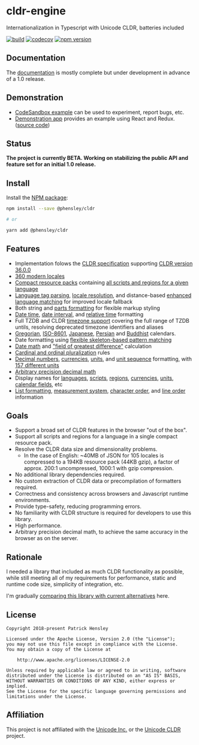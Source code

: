 # cldr-engine

Internationalization in Typescript with Unicode CLDR, batteries included

[![build](https://api.travis-ci.org/phensley/cldr-engine.svg?branch=master)](https://travis-ci.org/phensley/cldr-engine) [![codecov](https://codecov.io/gh/phensley/cldr-engine/branch/master/graph/badge.svg)](https://codecov.io/gh/phensley/cldr-engine) [![npm version](https://badge.fury.io/js/%40phensley%2Fcldr.svg)](https://www.npmjs.com/package/@phensley/cldr)

## Documentation

The [documentation](https://phensley.github.io/cldr-engine/) is mostly complete but under development in advance of a 1.0 release.

## Demonstration

 * [CodeSandbox example](https://codesandbox.io/s/qqr1rl40r6) can be used to experiment, report bugs, etc.
 * [Demonstration app](https://phensley.github.io/cldr-engine-react-demo/) provides an example using React and Redux. ([source code](https://github.com/phensley/cldr-engine-react-demo))

## Status

**The project is currently BETA. Working on stabilizing the public API and feature set for an initial 1.0 release.**

## Install

Install the [NPM package](https://www.npmjs.com/package/@phensley/cldr):

```bash
npm install --save @phensley/cldr

# or

yarn add @phensley/cldr
```

## Features

* Implementation folows the [CLDR specification](https://www.unicode.org/reports/tr35/tr35-general.html) supporting [CLDR version 36.0.0](http://cldr.unicode.org/index/downloads/cldr-36)
* [360 modern locales](https://phensley.github.io/cldr-engine/docs/en/api-cldrframework.html#availablelocales)
* [Compact resource packs](https://phensley.github.io/cldr-engine/docs/en/doc-design-bundles.html) containing [all scripts and regions for a given language](https://unpkg.com/@phensley/cldr/packs/)
* [Language tag parsing](https://phensley.github.io/cldr-engine/docs/en/api-cldrframework.html#parselanguagetag), [locale resolution](https://phensley.github.io/cldr-engine/docs/en/api-cldrframework.html#resolvelocale), and distance-based [enhanced language matching](https://phensley.github.io/cldr-engine/docs/en/api-localematcher.html) for improved locale fallback
* Both string and [parts formatting](https://phensley.github.io/cldr-engine/docs/en/api-cldr-numbers.html#formatdecimaltoparts) for flexible markup styling
* [Date time](https://phensley.github.io/cldr-engine/docs/en/api-cldr-calendars.html#formatdate), [date interval](https://phensley.github.io/cldr-engine/docs/en/api-cldr-calendars.html#formatdateinterval), and [relative time](https://phensley.github.io/cldr-engine/docs/en/api-cldr-calendars.html#formatrelativetime) formatting
* Full TZDB and CLDR [timezone support](https://phensley.github.io/cldr-engine/docs/en/api-cldr-calendars.html#resolvetimezoneid) covering the full range of TZDB untils, resolving deprecated timezone identifiers and aliases
* [Gregorian](https://phensley.github.io/cldr-engine/docs/en/api-gregoriandate.html), [ISO-8601](https://phensley.github.io/cldr-engine/docs/en/api-iso8601date.html), [Japanese](https://phensley.github.io/cldr-engine/docs/en/api-japanesedate.html), [Persian](https://phensley.github.io/cldr-engine/docs/en/api-persiandate.html) and [Buddhist](https://phensley.github.io/cldr-engine/docs/en/api-buddhistdate.html) calendars.
* Date formatting using [flexible skeleton-based pattern matching](https://phensley.github.io/cldr-engine/docs/en/api-dateformatoptions.html#example)
* [Date math](https://phensley.github.io/cldr-engine/docs/en/api-calendardate.html#add) and ["field of greatest difference"](https://phensley.github.io/cldr-engine/docs/en/api-calendardate.html#fieldofgreatestdifference) calculation
* [Cardinal and ordinal pluralization](https://phensley.github.io/cldr-engine/docs/en/api-cldr-numbers.html#getpluralcardinal) rules
* [Decimal numbers](https://phensley.github.io/cldr-engine/docs/en/api-cldr-numbers.html#formatdecimal), [currencies](https://phensley.github.io/cldr-engine/docs/en/api-cldr-numbers.html#formatcurrency), [units](https://phensley.github.io/cldr-engine/docs/en/api-cldr-units.html#formatquantity), and [unit sequence](https://phensley.github.io/cldr-engine/docs/en/api-cldr-units.html#formatquantitysequence) formatting, with [157 different units](https://phensley.github.io/cldr-engine/docs/en/api-unittype.html)
* [Arbitrary precision decimal math](https://phensley.github.io/cldr-engine/docs/en/doc-math.html)
* Display names for [languages](https://phensley.github.io/cldr-engine/docs/en/api-cldr-general.html#getlanguagedisplayname), [scripts](https://phensley.github.io/cldr-engine/docs/en/api-cldr-general.html#getscriptdisplayname), [regions](https://phensley.github.io/cldr-engine/docs/en/api-cldr-general.html#getregiondisplayname), [currencies](https://phensley.github.io/cldr-engine/docs/en/api-cldr-numbers.html#getcurrencydisplayname), [units](https://phensley.github.io/cldr-engine/docs/en/api-cldr-units.html#getunitdisplayname), [calendar fields](https://phensley.github.io/cldr-engine/docs/en/api-cldr-calendars.html#months), etc
* [List formatting](https://phensley.github.io/cldr-engine/docs/en/api-cldr-general.html#formatlist), [measurement system](https://phensley.github.io/cldr-engine/docs/en/api-cldr-general.html#measurementsystem), [character order](https://phensley.github.io/cldr-engine/docs/en/api-cldr-general.html#characterorder), and [line order](https://phensley.github.io/cldr-engine/docs/en/api-cldr-general.html#lineorder) information

## Goals

* Support a broad set of CLDR features in the browser "out of the box".
* Support all scripts and regions for a language in a single compact resource pack.
* Resolve the CLDR data size and dimensionality problems.
  - In the case of English: ~40MB of JSON for 105 locales is compressed to a 194KB resource pack (44KB gzip), a factor of approx. 200:1 uncompressed, 1000:1 with gzip compression.
* No additional library dependencies required.
* No custom extraction of CLDR data or precompilation of formatters required.
* Correctness and consistency across browsers and Javascript runtime environments.
* Provide type-safety, reducing programming errors.
* No familiarity with CLDR structure is required for developers to use this library.
* High performance.
* Arbitrary precision decimal math, to achieve the same accuracy in the browser as on the server.

## Rationale

I needed a library that included as much CLDR functionality as possible, while still meeting all of my requirements for performance, static and runtime code size, simplicity of integration, etc.

I'm gradually [comparing this library with current alternatives](https://github.com/phensley/cldr-bakeoff) here.


## License

    Copyright 2018-present Patrick Hensley

    Licensed under the Apache License, Version 2.0 (the "License");
    you may not use this file except in compliance with the License.
    You may obtain a copy of the License at

        http://www.apache.org/licenses/LICENSE-2.0

    Unless required by applicable law or agreed to in writing, software
    distributed under the License is distributed on an "AS IS" BASIS,
    WITHOUT WARRANTIES OR CONDITIONS OF ANY KIND, either express or implied.
    See the License for the specific language governing permissions and
    limitations under the License.

## Affiliation

This project is not affiliated with the [Unicode Inc.](https://unicode.org) or the [Unicode CLDR](http://cldr.unicode.org/) project.

